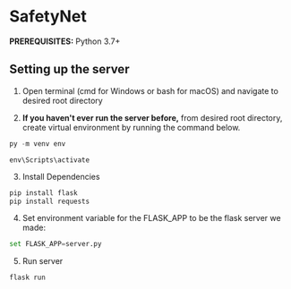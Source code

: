 # SafetyNet


**PREREQUISITES:** 
Python 3.7+

## Setting up the server
1. Open terminal (cmd for Windows or bash for macOS) and navigate to desired root directory

2. **If you haven't ever run the server before,** from desired root directory, create virtual environment by running the command below. 
```python
py -m venv env 
```
```
env\Scripts\activate 
```

3. Install Dependencies
```python
pip install flask 
pip install requests
```

4. Set environment variable for the FLASK_APP to be the flask server we made:
```python
set FLASK_APP=server.py
```

5. Run server
```
flask run
```